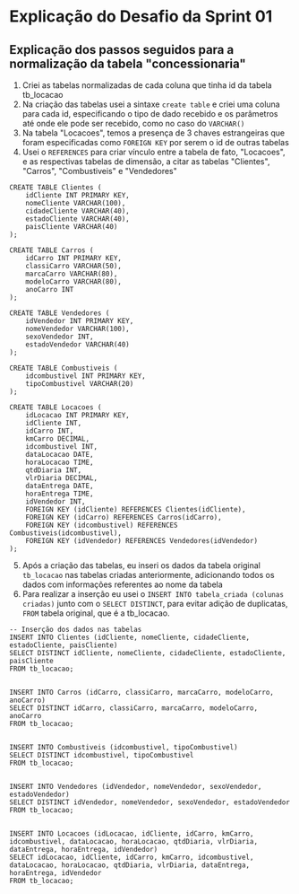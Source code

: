 # Explicação do Desafio da Sprint 01 

## Explicação dos passos seguidos para a normalização da tabela "concessionaria"

1. Criei as tabelas normalizadas de cada coluna que tinha id da tabela tb_locacao
2. Na criação das tabelas usei a sintaxe `create table` e criei uma coluna para cada id, especificando o tipo de dado recebido e os parâmetros até onde ele pode ser recebido, como no caso do `VARCHAR()`
3. Na tabela "Locacoes", temos a presença de 3 chaves estrangeiras que foram especificadas como `FOREIGN KEY` por serem o id de outras tabelas
4. Usei o `REFERENCES` para criar vínculo entre a tabela de fato, "Locacoes", e as respectivas tabelas de dimensão, a citar as tabelas "Clientes", "Carros", "Combustiveis" e "Vendedores"


```
CREATE TABLE Clientes (
    idCliente INT PRIMARY KEY,
    nomeCliente VARCHAR(100),
    cidadeCliente VARCHAR(40),
    estadoCliente VARCHAR(40),
    paisCliente VARCHAR(40)
);

CREATE TABLE Carros (
    idCarro INT PRIMARY KEY,
    classiCarro VARCHAR(50),
    marcaCarro VARCHAR(80),
    modeloCarro VARCHAR(80),
    anoCarro INT
);

CREATE TABLE Vendedores (
    idVendedor INT PRIMARY KEY,
    nomeVendedor VARCHAR(100),
    sexoVendedor INT,
    estadoVendedor VARCHAR(40)
);

CREATE TABLE Combustiveis (
    idcombustivel INT PRIMARY KEY,
    tipoCombustivel VARCHAR(20)
);

CREATE TABLE Locacoes (
    idLocacao INT PRIMARY KEY,
    idCliente INT,
    idCarro INT,
    kmCarro DECIMAL,
    idcombustivel INT,
    dataLocacao DATE,
    horaLocacao TIME,
    qtdDiaria INT,
    vlrDiaria DECIMAL,
    dataEntrega DATE,
    horaEntrega TIME,
    idVendedor INT,
    FOREIGN KEY (idCliente) REFERENCES Clientes(idCliente),
    FOREIGN KEY (idCarro) REFERENCES Carros(idCarro),
    FOREIGN KEY (idcombustivel) REFERENCES Combustiveis(idcombustivel),
    FOREIGN KEY (idVendedor) REFERENCES Vendedores(idVendedor)
);

```
5. Após a criação das tabelas, eu inseri os dados da tabela original `tb_locacao` nas tabelas criadas anteriormente, adicionando todos os dados com informações referentes ao nome da tabela
6. Para realizar a inserção eu usei o `INSERT INTO tabela_criada (colunas criadas)` junto com o `SELECT DISTINCT`, para evitar adição de duplicatas, `FROM` tabela original, que é a tb_locacao.

```
-- Inserção dos dados nas tabelas
INSERT INTO Clientes (idCliente, nomeCliente, cidadeCliente, estadoCliente, paisCliente)
SELECT DISTINCT idCliente, nomeCliente, cidadeCliente, estadoCliente, paisCliente
FROM tb_locacao;


INSERT INTO Carros (idCarro, classiCarro, marcaCarro, modeloCarro, anoCarro)
SELECT DISTINCT idCarro, classiCarro, marcaCarro, modeloCarro, anoCarro
FROM tb_locacao;


INSERT INTO Combustiveis (idcombustivel, tipoCombustivel)
SELECT DISTINCT idcombustivel, tipoCombustivel
FROM tb_locacao;


INSERT INTO Vendedores (idVendedor, nomeVendedor, sexoVendedor, estadoVendedor)
SELECT DISTINCT idVendedor, nomeVendedor, sexoVendedor, estadoVendedor
FROM tb_locacao;


INSERT INTO Locacoes (idLocacao, idCliente, idCarro, kmCarro, idcombustivel, dataLocacao, horaLocacao, qtdDiaria, vlrDiaria, dataEntrega, horaEntrega, idVendedor)
SELECT idLocacao, idCliente, idCarro, kmCarro, idcombustivel, dataLocacao, horaLocacao, qtdDiaria, vlrDiaria, dataEntrega, horaEntrega, idVendedor
FROM tb_locacao;
```

